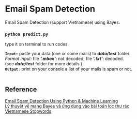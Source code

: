 # Email Spam Detection
 Email Spam Detection (support Vietnamese) using Bayes.

### `python predict.py`
type it on terminal to run codes.<br />

<b>`Input:`</b> paste your data (one or some mails) to <b><i>data/test</i></b> folder. <br />
<em>Format input:</em> file <b><i>'.mbox'</i></b>: not decoded, file <b><i>'.txt'</i></b>: decoded. <br />
(see <b><i>data/test</i></b> folder for more details.)<br />
<b>`Output:`</b> print on your console a list of your mails is spam or not.<br />
<br />

## Reference
[Email Spam Detection Using Python & Machine Learning](https://medium.com/@randerson112358/email-spam-detection-using-python-machine-learning-abe38c889855)<br />
[Lý thuyết về mạng Bayes và ứng dụng vào bài toán lọc thư rác](https://viblo.asia/p/ly-thuyet-ve-mang-bayes-va-ung-dung-vao-bai-toan-loc-thu-rac-07LKXzkelV4)<br />
[Vietnamese Stopwords](https://github.com/stopwords/vietnamese-stopwords)<br />

 
